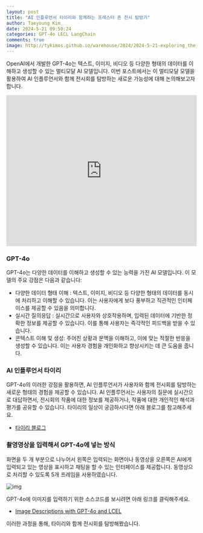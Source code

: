 ```yaml
---
layout: post
title: "AI 인플루언서 타이리와 함께하는 프레스터 존 전시 탐방기"
author: Taeyoung Kim
date: 2024-5-21 09:50:24
categories: GPT-4o LECL LangChain
comments: true
image: http://tykimos.github.io/warehouse/2024/2024-5-21-exploring_the_prester_john_exhibition_with_ai_influencer_tyri_title.jpg
---
```

OpenAI에서 개발한 GPT-4o는 텍스트, 이미지, 비디오 등 다양한 형태의 데이터를 이해하고 생성할 수 있는 멀티모달 AI 모델입니다. 이번 포스트에서는 이 멀티모달 모델을 활용하여 AI 인플루언서와 함께 전시회를 탐방하는 새로운 가능성에 대해 논의해보고자 합니다.

<iframe width="100%" height="400" src="https://youtube.com/embed/yRRhAlUKt2U" title="YouTube video player" frameborder="0" allow="accelerometer; autoplay; clipboard-write; encrypted-media; gyroscope; picture-in-picture; web-share" allowfullscreen=""></iframe>

### GPT-4o

GPT-4o는 다양한 데이터를 이해하고 생성할 수 있는 능력을 가진 AI 모델입니다. 이 모델의 주요 강점은 다음과 같습니다:

* 다양한 데이터 형태 이해 : 텍스트, 이미지, 비디오 등 다양한 형태의 데이터를 동시에 처리하고 이해할 수 있습니다. 이는 사용자에게 보다 풍부하고 직관적인 인터페이스를 제공할 수 있음을 의미합니다.
* 실시간 질의응답 : 실시간으로 사용자와 상호작용하며, 입력된 데이터에 기반한 정확한 정보를 제공할 수 있습니다. 이를 통해 사용자는 즉각적인 피드백을 받을 수 있습니다.
* 콘텍스트 이해 및 생성: 주어진 상황과 문맥을 이해하고, 이에 맞는 적절한 반응을 생성할 수 있습니다. 이는 사용자 경험을 개인화하고 향상시키는 데 큰 도움을 줍니다.

### AI 인플루언서 타이리

GPT-4o의 이러한 강점을 활용하면, AI 인플루언서가 사용자와 함께 전시회를 탐방하는 새로운 형태의 경험을 제공할 수 있습니다. AI 인플루언서는 사용자의 질문에 실시간으로 대답하면서, 전시회의 작품에 대한 정보를 제공하거나, 작품에 대한 개인적인 해석과 평가를 공유할 수 있습니다. 타이리의 일상이 궁금하시다면 아래 블로그를 참고해주세요.

* [타이리 블로그](https://tyritarot.github.io/)

### 촬영영상을 입력해서 GPT-4o에 넣는 방식

화면을 두 개 부분으로 나누어서 왼쪽은 입력되는 화면이나 동영상을 오른쪽은 AI에게 입력되고 있는 영상을 표시하고 채팅을 할 수 있는 인터페이스를 제공합니다. 동영상으로 처리할 수 있도록 5개 프레임을 사용하였습니다.

![img](http://tykimos.github.io/warehouse/2024/2024-5-21-exploring_the_prester_john_exhibition_with_ai_influencer_tyri_1.jpg)

GPT-4o에 이미지를 입력하기 위한 소스코드를 보시려면 아래 링크를 클릭해주세요. 

* [Image Descriptions with GPT-4o and LCEL](https://tykimos.github.io/2024/05/15/image_descriptions_with_gpt_4o_and_lcel/)

이러한 과정을 통해, 타이리와 함께 전시회를 탐방해봤습니다. 
